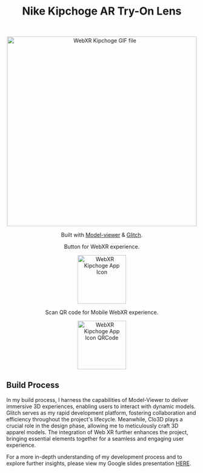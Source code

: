 
<!-- # Kipchoge-WebXR-Glitch-Clo3D -->
<h1 align="center"> Nike Kipchoge AR Try-On Lens </h1> <br>
<p align="center">
<a href="https://nike-kipchoge-clo3d.glitch.me/">
    <img alt="WebXR Kipchoge GIF file" title="WebXR Kipchoge" src="https://github.com/jdenkim/Kipchoge-WebXR-Glitch-Clo3D/blob/main/Assets/IMB_ZOqF5H.GIF" width="500">

  </a>
</p>

<p align="center">
  Built with <a href="https://modelviewer.dev">Model-viewer</a> & <a href="https://glitch.com">Glitch</a>.
</p>

<p align="center">
 Button for WebXR experience.  
</p>

<p align="center">
  <a href="https://nike-kipchoge-clo3d.glitch.me/">
    <img alt="WebXR Kipchoge App Icon" title="WebXR Kipchoge App Icon" src="https://github.com/jdenkim/Kipchoge-WebXR-Glitch-Clo3D/blob/main/Assets/WebXRKipchogeAppIcon.png" width="128">
  </a>
</p>

<p align="center">
 Scan QR code for Mobile WebXR experience.
</p>

<p align="center">
  <a href="https://apps.apple.com/us/app/seniorcontrastchecker/id6466521008?mt=12">
    <img alt="WebXR Kipchoge App Icon QRCode" title="QR Code" src="https://github.com/jdenkim/Kipchoge-WebXR-Glitch-Clo3D/blob/main/Assets/WebXRKipchogeAppIconQRCode.png" width="128">
  </a>
</p>


## Build Process
In my build process, I harness the capabilities of Model-Viewer to deliver immersive 3D experiences, enabling users to interact with dynamic models. Glitch serves as my rapid development platform, fostering collaboration and efficiency throughout the project's lifecycle. Meanwhile, Clo3D plays a crucial role in the design phase, allowing me to meticulously craft 3D apparel models. The integration of Web XR further enhances the project, bringing essential elements together for a seamless and engaging user experience.

For a more in-depth understanding of my development process and to explore further insights, please view my Google slides presentation [HERE](https://docs.google.com/presentation/d/1rGSv3Sj-fOn-TRCwOfCggEk1rO2niSc-4itjr63k2po/edit#slide=id.g25ff286d3b7_0_28).
